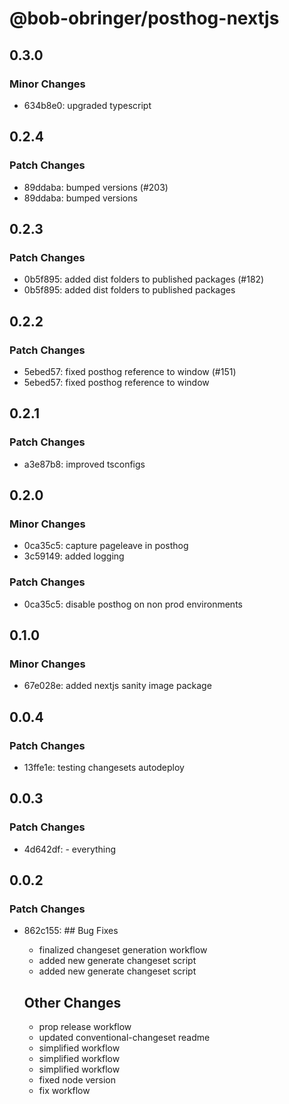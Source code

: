 # @bob-obringer/posthog-nextjs

## 0.3.0

### Minor Changes

- 634b8e0: upgraded typescript

## 0.2.4

### Patch Changes

- 89ddaba: bumped versions (#203)
- 89ddaba: bumped versions

## 0.2.3

### Patch Changes

- 0b5f895: added dist folders to published packages (#182)
- 0b5f895: added dist folders to published packages

## 0.2.2

### Patch Changes

- 5ebed57: fixed posthog reference to window (#151)
- 5ebed57: fixed posthog reference to window

## 0.2.1

### Patch Changes

- a3e87b8: improved tsconfigs

## 0.2.0

### Minor Changes

- 0ca35c5: capture pageleave in posthog
- 3c59149: added logging

### Patch Changes

- 0ca35c5: disable posthog on non prod environments

## 0.1.0

### Minor Changes

- 67e028e: added nextjs sanity image package

## 0.0.4

### Patch Changes

- 13ffe1e: testing changesets autodeploy

## 0.0.3

### Patch Changes

- 4d642df: - everything

## 0.0.2

### Patch Changes

- 862c155: ## Bug Fixes

  - finalized changeset generation workflow
  - added new generate changeset script
  - added new generate changeset script

  ## Other Changes

  - prop release workflow
  - updated conventional-changeset readme
  - simplified workflow
  - simplified workflow
  - simplified workflow
  - fixed node version
  - fix workflow
